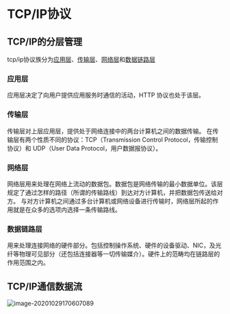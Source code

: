 # TCP/IP协议

## TCP/IP的分层管理

tcp/ip协议族分为[应用层](应用层)、[传输层](传输层)、[网络层](网络层)和[数据链路层](数据链路层)

### 应用层

应用层决定了向用户提供应用服务时通信的活动，HTTP 协议也处于该层。

### 传输层

传输层对上层应用层，提供处于网络连接中的两台计算机之间的数据传输。
在传输层有两个性质不同的协议：TCP（Transmission Control Protocol，传输控制协议）和 UDP（User Data Protocol，用户数据报协议）。

### 网络层

网络层用来处理在网络上流动的数据包。数据包是网络传输的最小数据单位。该层规定了通过怎样的路径（所谓的传输路线）到达对方计算机，并把数据包传送给对方。
与对方计算机之间通过多台计算机或网络设备进行传输时，网络层所起的作用就是在众多的选项内选择一条传输路线。

### 数据链路层

用来处理连接网络的硬件部分。包括控制操作系统、硬件的设备驱动、NIC，及光纤等物理可见部分（还包括连接器等一切传输媒介）。硬件上的范畴均在链路层的作用范围之内。

## TCP/IP通信数据流

![image-20201029170607089](C:\Users\admin\AppData\Roaming\Typora\typora-user-images\image-20201029170607089.png)

